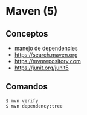 # Maven (5)

## Conceptos

 - manejo de dependencies
 - https://search.maven.org
 - https://mvnrepository.com
 - https://junit.org/junit5

## Comandos

```
$ mvn verify
$ mvn dependency:tree
```
